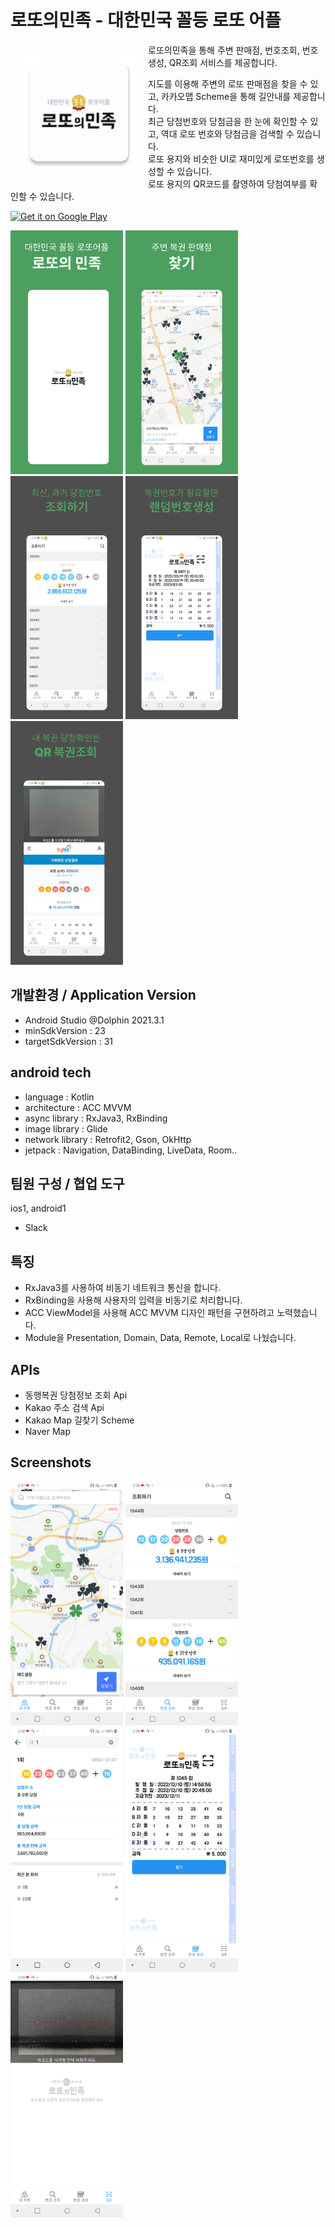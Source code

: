 # 로또의민족 - 대한민국 꼴등 로또 어플 

<img src="/lotty-images/app_logo.png" align="left"
width="200" hspace="10" vspace="10">
 
로또의민족을 통해 주변 판매점, 번호조회, 번호생성, QR조회 서비스를 제공합니다.

지도를 이용해 주변의 로또 판매점을 찾을 수 있고, 카카오맵 Scheme을 통해 길안내를 제공합니다.  
최근 당첨번호와 당첨금을 한 눈에 확인할 수 있고, 역대 로또 번호와 당첨금을 검색할 수 있습니다.  
로또 용지와 비슷한 UI로 재미있게 로또번호를 생성할 수 있습니다.  
로또 용지의 QR코드를 촬영하여 당첨여부를 확인할 수 있습니다.  

<p align="left">
<a href="https://play.google.com/store/apps/details?id=com.anseolab.lotty">
    <img alt="Get it on Google Play"
        height="80"
        src="https://play.google.com/intl/en_us/badges/images/generic/en_badge_web_generic.png" />
</a>

<img src="/lotty-images/1.png" width="180px" title="1" alt="1"></img>
<img src="/lotty-images/2.png" width="180px" title="2" alt="2"></img>
<img src="/lotty-images/3.png" width="180px" title="3" alt="3"></img>
<img src="/lotty-images/4.png" width="180px" title="4" alt="4"></img>
<img src="/lotty-images/5.png" width="180px" title="5" alt="5"></img>

## 개발환경 / Application Version
- Android Studio @Dolphin 2021.3.1
- minSdkVersion : 23
- targetSdkVersion : 31

## android tech
- language : Kotlin
- architecture : ACC MVVM
- async library : RxJava3, RxBinding
- image library : Glide
- network library : Retrofit2, Gson, OkHttp
- jetpack : Navigation, DataBinding, LiveData, Room..

## 팀원 구성 / 협업 도구
ios1, android1
- Slack

## 특징
- RxJava3를 사용하여 비동기 네트워크 통신을 합니다.
- RxBinding을 사용해 사용자의 입력을 비동기로 처리합니다.
- ACC ViewModel을 사용해 ACC MVVM 디자인 패턴을 구현하려고 노력했습니다.
- Module을 Presentation, Domain, Data, Remote, Local로 나눴습니다.

## APIs
- 동행복권 당첨정보 조회 Api
- Kakao 주소 검색 Api
- Kakao Map 길찾기 Scheme
- Naver Map

## Screenshots

<img src="/lotty-images/Screenshot_1.png" width="180px" title="1" alt="1"></img>
<img src="/lotty-images/Screenshot_2.png" width="180px" title="2" alt="2"></img>
<img src="/lotty-images/Screenshot_3.png" width="180px" title="3" alt="3"></img>
<img src="/lotty-images/Screenshot_4.png" width="180px" title="4" alt="4"></img>
<img src="/lotty-images/Screenshot_5.png" width="180px" title="5" alt="5"></img>
